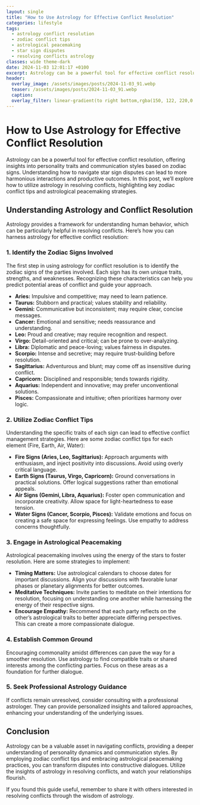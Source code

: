 ```yaml
---
layout: single
title: "How to Use Astrology for Effective Conflict Resolution"
categories: lifestyle
tags:
  - astrology conflict resolution
  - zodiac conflict tips
  - astrological peacemaking
  - star sign disputes
  - resolving conflicts astrology
classes: wide theme-dark
date: 2024-11-03 12:01:17 +0100
excerpt: Astrology can be a powerful tool for effective conflict resolution, offering insights into personality traits and communication styles based on zodiac signs...
header:
  overlay_image: /assets/images/posts/2024-11-03_91.webp
  teaser: /assets/images/posts/2024-11-03_91.webp
  caption: 
  overlay_filter: linear-gradient(to right bottom,rgba(150, 122, 220,0.8), rgba(255,245,208,0.5))
---
```


# How to Use Astrology for Effective Conflict Resolution

Astrology can be a powerful tool for effective conflict resolution, offering insights into personality traits and communication styles based on zodiac signs. Understanding how to navigate star sign disputes can lead to more harmonious interactions and productive outcomes. In this post, we’ll explore how to utilize astrology in resolving conflicts, highlighting key zodiac conflict tips and astrological peacemaking strategies.

## Understanding Astrology and Conflict Resolution

Astrology provides a framework for understanding human behavior, which can be particularly helpful in resolving conflicts. Here’s how you can harness astrology for effective conflict resolution:

### 1. Identify the Zodiac Signs Involved

The first step in using astrology for conflict resolution is to identify the zodiac signs of the parties involved. Each sign has its own unique traits, strengths, and weaknesses. Recognizing these characteristics can help you predict potential areas of conflict and guide your approach.

- **Aries:** Impulsive and competitive; may need to learn patience.
- **Taurus:** Stubborn and practical; values stability and reliability.
- **Gemini:** Communicative but inconsistent; may require clear, concise messages.
- **Cancer:** Emotional and sensitive; needs reassurance and understanding.
- **Leo:** Proud and creative; may require recognition and respect.
- **Virgo:** Detail-oriented and critical; can be prone to over-analyzing.
- **Libra:** Diplomatic and peace-loving; values fairness in disputes.
- **Scorpio:** Intense and secretive; may require trust-building before resolution.
- **Sagittarius:** Adventurous and blunt; may come off as insensitive during conflict.
- **Capricorn:** Disciplined and responsible; tends towards rigidity.
- **Aquarius:** Independent and innovative; may prefer unconventional solutions.
- **Pisces:** Compassionate and intuitive; often prioritizes harmony over logic.

### 2. Utilize Zodiac Conflict Tips 

Understanding the specific traits of each sign can lead to effective conflict management strategies. Here are some zodiac conflict tips for each element (Fire, Earth, Air, Water):

- **Fire Signs (Aries, Leo, Sagittarius):** Approach arguments with enthusiasm, and inject positivity into discussions. Avoid using overly critical language.
- **Earth Signs (Taurus, Virgo, Capricorn):** Ground conversations in practical solutions. Offer logical suggestions rather than emotional appeals.
- **Air Signs (Gemini, Libra, Aquarius):** Foster open communication and incorporate creativity. Allow space for light-heartedness to ease tension.
- **Water Signs (Cancer, Scorpio, Pisces):** Validate emotions and focus on creating a safe space for expressing feelings. Use empathy to address concerns thoughtfully.

### 3. Engage in Astrological Peacemaking

Astrological peacemaking involves using the energy of the stars to foster resolution. Here are some strategies to implement:

- **Timing Matters:** Use astrological calendars to choose dates for important discussions. Align your discussions with favorable lunar phases or planetary alignments for better outcomes.
- **Meditative Techniques:** Invite parties to meditate on their intentions for resolution, focusing on understanding one another while harnessing the energy of their respective signs.
- **Encourage Empathy:** Recommend that each party reflects on the other’s astrological traits to better appreciate differing perspectives. This can create a more compassionate dialogue.

### 4. Establish Common Ground

Encouraging commonality amidst differences can pave the way for a smoother resolution. Use astrology to find compatible traits or shared interests among the conflicting parties. Focus on these areas as a foundation for further dialogue.

### 5. Seek Professional Astrology Guidance

If conflicts remain unresolved, consider consulting with a professional astrologer. They can provide personalized insights and tailored approaches, enhancing your understanding of the underlying issues.

## Conclusion

Astrology can be a valuable asset in navigating conflicts, providing a deeper understanding of personality dynamics and communication styles. By employing zodiac conflict tips and embracing astrological peacemaking practices, you can transform disputes into constructive dialogues. Utilize the insights of astrology in resolving conflicts, and watch your relationships flourish.

If you found this guide useful, remember to share it with others interested in resolving conflicts through the wisdom of astrology.